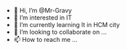 - 👋 Hi, I’m @Mr-Gravy
- 👀 I’m interested in IT
- 🌱 I’m currently learning It in HCM city 
- 💞️ I’m looking to collaborate on ...
- 📫 How to reach me ...

<!---
Mr-Gravy/Mr-Gravy is a ✨ special ✨ repository because its `README.md` (this file) appears on your GitHub profile.
You can click the Preview link to take a look at your changes.
--->
